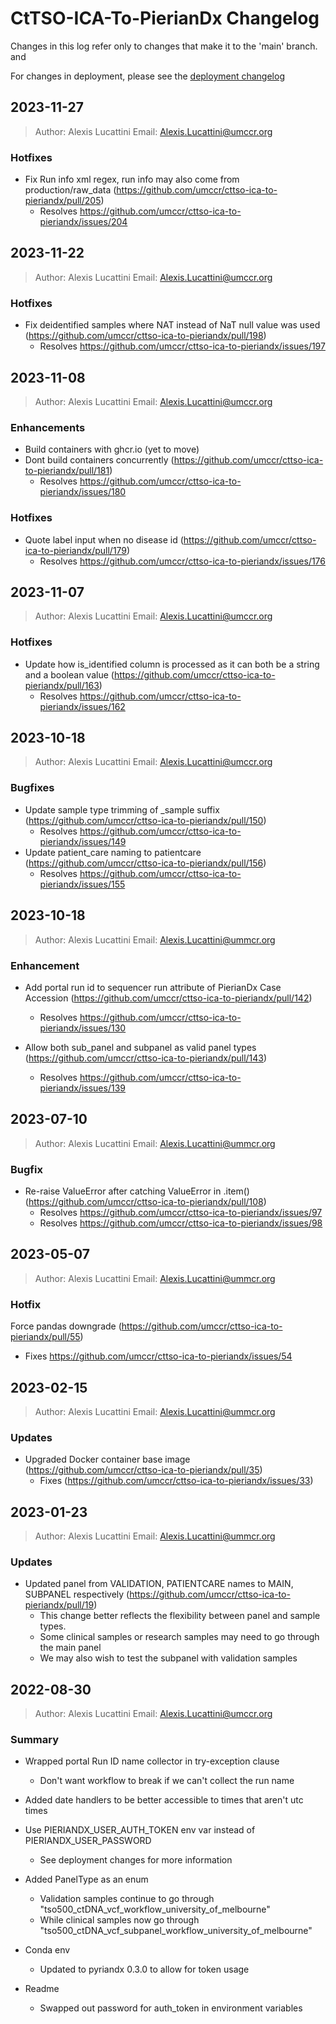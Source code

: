 # CtTSO-ICA-To-PierianDx Changelog

Changes in this log refer only to changes that make it to the 'main' branch. and

For changes in deployment, please see the [deployment changelog](deploy/cttso-ica-to-pieriandx-cdk/Changelog.md) 

## 2023-11-27

> Author: Alexis Lucattini
> Email: [Alexis.Lucattini@umccr.org](mailto:alexis.lucattini@umccr.org)

### Hotfixes
* Fix Run info xml regex, run info may also come from production/raw_data (https://github.com/umccr/cttso-ica-to-pieriandx/pull/205)
  * Resolves https://github.com/umccr/cttso-ica-to-pieriandx/issues/204


## 2023-11-22

> Author: Alexis Lucattini
> Email: [Alexis.Lucattini@umccr.org](mailto:alexis.lucattini@umccr.org)

### Hotfixes
* Fix deidentified samples where NAT instead of NaT null value was used (https://github.com/umccr/cttso-ica-to-pieriandx/pull/198)
  * Resolves https://github.com/umccr/cttso-ica-to-pieriandx/issues/197


## 2023-11-08

> Author: Alexis Lucattini
> Email: [Alexis.Lucattini@umccr.org](mailto:alexis.lucattini@umccr.org)

### Enhancements

* Build containers with ghcr.io (yet to move)  
* Dont build containers concurrently (https://github.com/umccr/cttso-ica-to-pieriandx/pull/181)
  * Resolves https://github.com/umccr/cttso-ica-to-pieriandx/issues/180

### Hotfixes

* Quote label input when no disease id (https://github.com/umccr/cttso-ica-to-pieriandx/pull/179)
  * Resolves https://github.com/umccr/cttso-ica-to-pieriandx/issues/176 

## 2023-11-07

> Author: Alexis Lucattini
> Email: [Alexis.Lucattini@umccr.org](mailto:alexis.lucattini@umccr.org)


### Hotfixes

* Update how is_identified column is processed as it can both be a string and a boolean value (https://github.com/umccr/cttso-ica-to-pieriandx/pull/163)
  * Resolves https://github.com/umccr/cttso-ica-to-pieriandx/issues/162

## 2023-10-18

> Author: Alexis Lucattini
> Email: [Alexis.Lucattini@umccr.org](mailto:alexis.lucattini@umccr.org)


### Bugfixes

* Update sample type trimming of _sample suffix (https://github.com/umccr/cttso-ica-to-pieriandx/pull/150)
  * Resolves https://github.com/umccr/cttso-ica-to-pieriandx/issues/149
* Update patient_care naming to patientcare (https://github.com/umccr/cttso-ica-to-pieriandx/pull/156)
  * Resolves https://github.com/umccr/cttso-ica-to-pieriandx/issues/155

## 2023-10-18

> Author: Alexis Lucattini
> Email: [Alexis.Lucattini@ummcr.org](mailto:alexis.lucattini@umccr.org)

### Enhancement

* Add portal run id to sequencer run attribute of PierianDx Case Accession (https://github.com/umccr/cttso-ica-to-pieriandx/pull/142)
  * Resolves https://github.com/umccr/cttso-ica-to-pieriandx/issues/130

* Allow both sub_panel and subpanel as valid panel types (https://github.com/umccr/cttso-ica-to-pieriandx/pull/143)
  * Resolves https://github.com/umccr/cttso-ica-to-pieriandx/issues/139

## 2023-07-10

> Author: Alexis Lucattini
> Email: [Alexis.Lucattini@ummcr.org](mailto:alexis.lucattini@umccr.org)

### Bugfix

* Re-raise ValueError after catching ValueError in .item() (https://github.com/umccr/cttso-ica-to-pieriandx/pull/108)
  * Resolves https://github.com/umccr/cttso-ica-to-pieriandx/issues/97
  * Resolves https://github.com/umccr/cttso-ica-to-pieriandx/issues/98

## 2023-05-07

> Author: Alexis Lucattini
> Email: [Alexis.Lucattini@ummcr.org](mailto:alexis.lucattini@umccr.org)

### Hotfix

Force pandas downgrade (https://github.com/umccr/cttso-ica-to-pieriandx/pull/55)
 * Fixes https://github.com/umccr/cttso-ica-to-pieriandx/issues/54

## 2023-02-15

> Author: Alexis Lucattini
> Email: [Alexis.Lucattini@ummcr.org](mailto:alexis.lucattini@umccr.org)

### Updates

* Upgraded Docker container base image (https://github.com/umccr/cttso-ica-to-pieriandx/pull/35)
  * Fixes (https://github.com/umccr/cttso-ica-to-pieriandx/issues/33)

## 2023-01-23

> Author: Alexis Lucattini
> Email: [Alexis.Lucattini@ummcr.org](mailto:alexis.lucattini@umccr.org)

### Updates

* Updated panel from VALIDATION, PATIENTCARE names to MAIN, SUBPANEL respectively (https://github.com/umccr/cttso-ica-to-pieriandx/pull/19)
  * This change better reflects the flexibility between panel and sample types.  
  * Some clinical samples or research samples may need to go through the main panel
  * We may also wish to test the subpanel with validation samples
  

## 2022-08-30  

> Author: Alexis Lucattini
> Email: [Alexis.Lucattini@umccr.org](mailto:alexis.lucattini@umccr.org)

### Summary 

* Wrapped portal Run ID name collector in try-exception clause
    * Don't want workflow to break if we can't collect the run name

* Added date handlers to be better accessible to times that aren't utc times  

* Use PIERIANDX_USER_AUTH_TOKEN env var instead of PIERIANDX_USER_PASSWORD
  * See deployment changes for more information

* Added PanelType as an enum
  * Validation samples continue to go through "tso500_ctDNA_vcf_workflow_university_of_melbourne"
  * While clinical samples now go through "tso500_ctDNA_vcf_subpanel_workflow_university_of_melbourne"

* Conda env 
  * Updated to pyriandx 0.3.0 to allow for token usage

* Readme
  * Swapped out password for auth_token in environment variables
